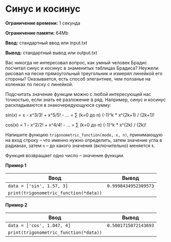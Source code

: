 # Синус и косинус

**Ограничение времени:** 1 секунда

**Ограничение памяти:** 64Mb

**Ввод:** стандартный ввод или input.txt

**Вывод:** стандартный вывод или output.txt

Вас никогда не интересовал вопрос, как умный человек Брадис посчитал синус и косинус в знаменитых таблицах Брадиса? Неужели рисовал на песке прямоугольный треугольник и измерял линейкой его стороны? Оказывается, есть способ элегантнее, чем ползанье на коленках по песку с линейкой.

Подсчитать значение функции можно с любой интересующей нас точностью, если знать её разложение в ряд. Например, синус и косинус раскладываются в знакочередующуюся сумму:

sin(x) = x - x^3/3! + x^5/5! - … = ∑ (k=0 до n) (-1)^k * x^(2k+1) / (2k+1)!

cos(x) = 1 - x^2/2! + x^4/4! - … = ∑ (k=0 до n) (-1)^k * x^(2k) / (2k)!

Напишите функцию `trigonometric_function(mode, x, n)`, принимающую на вход строку – что именно нужно определить, затем значение угла в радианах, затем `n` – до какого значения (включительно) меняется `k`.

Функция возвращает одно число – значение функции.

**Пример 1**

| Ввод                       | Вывод                |
| -------------------------- | -------------------- |
| `data = ['sin', 1.57, 3]` | `0.9998434952309573` |
| `print(trigonometric_function(*data))` |                       |

**Пример 2**

| Ввод                       | Вывод                |
| -------------------------- | -------------------- |
| `data = ['cos', 1.047, 4]` | `0.5001715072143693` |
| `print(trigonometric_function(*data))` |                       |